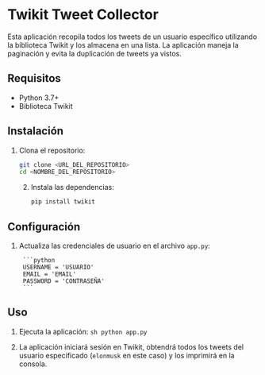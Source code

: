 # Twikit Tweet Collector

Esta aplicación recopila todos los tweets de un usuario específico utilizando la biblioteca Twikit y los almacena en una lista. La aplicación maneja la paginación y evita la duplicación de tweets ya vistos.

## Requisitos

- Python 3.7+
- Biblioteca Twikit

## Instalación

1. Clona el repositorio:
    ```sh
    git clone <URL_DEL_REPOSITORIO>
    cd <NOMBRE_DEL_REPOSITORIO>
    ```

   2. Instala las dependencias:
       ```sh
       pip install twikit
       ```

## Configuración

1. Actualiza las credenciales de usuario en el archivo `app.py`:

        ```python
        USERNAME = 'USUARIO'
        EMAIL = 'EMAIL'
        PASSWORD = 'CONTRASEÑA'
        ```

## Uso

1. Ejecuta la aplicación:
        ```sh
        python app.py
        ```

2. La aplicación iniciará sesión en Twikit, obtendrá todos los tweets del usuario especificado (`elonmusk` en este caso) y los imprimirá en la consola.